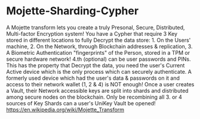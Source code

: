 # Mojette-Sharding-Cypher
A Mojette transform lets you create a truly Presonal, Secure, Distributed, Multi-factor Encryption system! You have a Cypher that require 3 Key stored in different locations to fully Decrypt the data store: 1. On the Users' machine, 2. On the Network, through Blockchain addresses &amp; replication, 3. A Biometric Authentication "fingerprints" of the Person, stored in a TPM or secure hardware network! 4.th (optional) can be user passwords and PINs. This has the property that Decrypt the data, you need the user's Current Active device which is the only process which can securely authenticate. A formerly used device which had the user's data &amp; passwords on it and access to their network wallet  (1, 2 &amp; 4) is NOT enough!  Once a user creates a Vault, their Network accessible keys are split into shards and distributed among secure nodes on the blockchain. Only be recombining all 3. or 4 sources of Key Shards can a user's UniKey Vault be opened! https://en.wikipedia.org/wiki/Mojette_Transform

